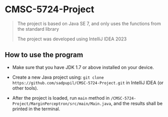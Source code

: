 # CMSC-5724-Project
> The project is based on Java SE 7, and only uses the functions from the standard library
>
> The project was developed using IntelliJ IDEA 2023

## How to use the program
+ Make sure that you have JDK 1.7 or above installed on your device.

+ Create a new Java project using: `git clone https://github.com/sadpupil/CMSC-5724-Project.git` in IntelliJ IDEA (or other tools).

+ After the project is loaded, run `main` method in `/CMSC-5724-Project/MarginPerceptron/src/main/Main.java`, and the results shall be printed in the terminal.



